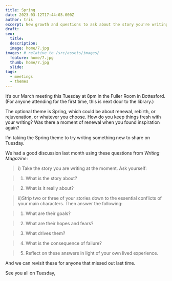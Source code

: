 ```yaml
---
title: Spring
date: 2023-03-12T17:44:03.000Z
author: tris
excerpt: New growth and questions to ask about the story you're writing
draft: 
seo:
  title:
  description:
  image: home/7.jpg
images: # relative to /src/assets/images/
  feature: home/7.jpg
  thumb: home/7.jpg
  slide:
tags:
  - meetings
  - themes
---
```


It’s our March meeting this Tuesday at 8pm in the Fuller Room in Bottesford. (For anyone attending for the first time, this is next door to the library.) 

The optional theme is Spring, which could be about renewal, rebirth, or rejuvenation, or whatever you choose. How do you keep things fresh with your writing? Was there a moment of renewal when you found inspiration again? 

I’m taking the Spring theme to try writing something new to share on Tuesday. 

We had a good discussion last month using these questions from _Writing Magazine_:


>i) Take the story you are writing at the moment. Ask yourself: 

>1. What is the story about? 

>2. What is it really about? 

>ii)Strip two or three of your stories down to the essential conflicts of your main characters. Then answer the following: 

>1. What are their goals? 

>2. What are their hopes and fears? 

>3. What drives them? 

>4. What is the consequence of failure? 

>5. Reflect on these answers in light of your own lived experience. 



And we can revisit these for anyone that missed out last time. 



See you all on Tuesday,